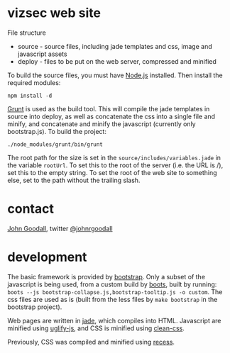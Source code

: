 # vizsec web site

File structure 

* source - source files, including jade templates and css, image and javascript assets
* deploy - files to be put on the web server, compressed and minified

To build the source files, you must have [Node.js](http://nodejs.org/) installed. Then install the required modules:

    npm install -d
    
[Grunt](https://github.com/cowboy/grunt) is used as the build tool. This will compile the jade templates in source into deploy, as well as concatenate the css into a single file and minify, and concatenate and minify the javascript (currently only bootstrap.js). To build the project:

    ./node_modules/grunt/bin/grunt
    
The root path for the size is set in the `source/includes/variables.jade` in the variable `rootUrl`. To set this to the root of the server (i.e. the URL is /), set this to the empty string. To set the root of the web site to something else, set to the path without the trailing slash.


# contact

[John Goodall](http://www.ornl.gov/~ojg/), twitter [@johnrgoodall](https://twitter.com/#!/johnrgoodall)


# development

The basic framework is provided by [bootstrap](http://twitter.github.com/bootstrap/). Only a subset of the javascript is being used, from a custom build by [boots](http://projects.jga.me/boots/), built by running: `boots --js bootstrap-collapse.js,bootstrap-tooltip.js -o custom`. The css files are used as is (built from the less files by `make bootstrap` in the bootstrap project).

Web pages are written in [jade](https://github.com/visionmedia/jade), which compiles into HTML. Javascript are minified using [uglify-js](https://github.com/mishoo/UglifyJS), and CSS is minified using [clean-css](https://github.com/GoalSmashers/clean-css).

Previously, CSS was compiled and minified using [recess](https://github.com/twitter/recess).